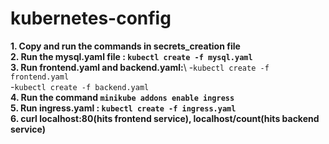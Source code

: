 # kubernetes-config
**1. Copy and run the commands in secrets_creation file**\
**2. Run the mysql.yaml file : `kubectl create -f mysql.yaml`**\
**3. Run frontend.yaml and backend.yaml:**\ 
-`kubectl create -f frontend.yaml`\
-`kubectl create -f backend.yaml`\
**4. Run the command `minikube addons enable ingress`**\
**5. Run ingress.yaml : `kubectl create -f ingress.yaml `**\
**6. curl localhost:80(hits frontend service), localhost/count(hits backend service)**
